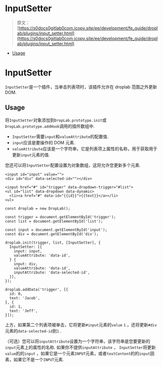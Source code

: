 # InputSetter

> 原文：[https://s0docs0gitlab0com.icopy.site/ee/development/fe_guide/droplab/plugins/input_setter.html](https://s0docs0gitlab0com.icopy.site/ee/development/fe_guide/droplab/plugins/input_setter.html)

*   [Usage](#usage)

# InputSetter[](#inputsetter "Permalink")

`InputSetter`是一个插件，当单击列表项时，该插件允许在 droplab 范围之外更新 DOM.

## Usage[](#usage "Permalink")

将`InputSetter`对象添加到`DropLab.prototype.init`或`DropLab.prototype.addHook`调用的插件数组中.

*   `InputSetter`需要`input`和`valueAttribute`的配置值.
*   `input`应该是要操作的 DOM 元素.
*   `valueAttribute`应该是一个字符串，它是列表项上属性的名称，用于获取用于更新`input`元素的值.

您还可以将`InputSetter`配置设置为对象数组，这将允许您更新多个元素.

```
<input id="input" value="">
<div id="div" data-selected-id=""></div>

<input href="#" id="trigger" data-dropdown-trigger="#list">
<ul id="list" data-dropdown data-dynamic>
  <li><a href="#" data-id="{{id}}">{{text}}</a></li>
<ul> 
```

```
const droplab = new DropLab();

const trigger = document.getElementById('trigger');
const list = document.getElementById('list');

const input = document.getElementById('input');
const div = document.getElementById('div');

droplab.init(trigger, list, [InputSetter], {
  InputSetter: [{
    input: input,
    valueAttribute: 'data-id',
  } {
    input: div,
    valueAttribute: 'data-id',
    inputAttribute: 'data-selected-id',
  }],
});

droplab.addData('trigger', [{
  id: 0,
  text: 'Jacob',
}, {
  id: 1,
  text: 'Jeff',
}]); 
```

上方，如果第二个列表项被单击，它将更新`#input`元素的`value` `1` ，还将更新`#div`元素的`data-selected-id`到`1` .

（可选）您可以将`inputAttribute`设置为一个字符串，该字符串是您要更新的`input`元素上的属性的名称. 如果你不提供`inputAttribute` ， `InputSetter`将更新`value`的的`input` ，如果它是一个元素`INPUT`元素，或者`textContent`的的`input`因素，如果它不是一个`INPUT`元素.